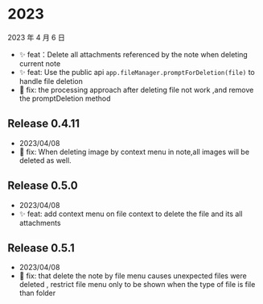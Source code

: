 # 2023

2023 年 4 月 6 日

-   ✨ feat：Delete all attachments referenced by the note when deleting current note
-   ✨ feat: Use the public api `app.fileManager.promptForDeletion(file)` to handle file deletion
-   🐞 fix: the processing approach after deleting file not work ,and remove the promptDeletion method

## Release 0.4.11

-   2023/04/08
-   🐞 fix: When deleting image by context menu in note,all images will be deleted as well.

## Release 0.5.0

-   2023/04/08
-   ✨ feat: add context menu on file context to delete the file and its all attachments

## Release 0.5.1

-   2023/04/08
-   🐞 fix: that delete the note by file menu causes unexpected files were deleted , restrict file menu only to be shown when the type of file is file than folder
